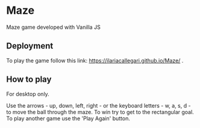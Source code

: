 # Maze
Maze game developed with Vanilla JS

## Deployment
To play the game follow this link: https://ilariacallegari.github.io/Maze/ . 

## How to play
For desktop only.

Use the arrows - up, down, left, right - or the keyboard letters - w, a, s, d - to move the ball through the maze. To win try to get to the rectangular goal. To play another game use the 'Play Again' button.
